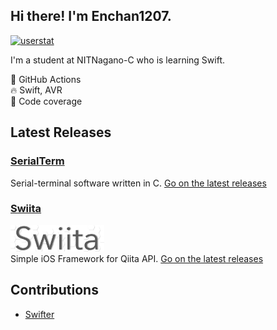 ## Hi there! I'm Enchan1207.

<!--
[![userlang](https://github-readme-stats.vercel.app/api/top-langs/?username=Enchan1207&layout=compact)](https://github.com/anuraghazra/github-readme-stats)  
-->

[![userstat](https://github-readme-stats.vercel.app/api?username=Enchan1207&show_icons=true&count_private=true)](https://github.com/anuraghazra/github-readme-stats)  

I'm a student at NITNagano-C who is learning Swift.  

🌱 GitHub Actions  
🔥 Swift, AVR  
🤔 Code coverage  

## Latest Releases

### [SerialTerm](https://github.com/Enchan1207/SerialTerm)

Serial-terminal software written in C. [Go on the latest releases](https://github.com/Enchan1207/SerialTerm/releases)  

### [Swiita](https://github.com/Enchan1207/Swiita)

[<img src="https://github.com/Enchan1207/Swiita/blob/master/banner.png" width="150">](https://github.com/Enchan1207/Swiita)  
Simple iOS Framework for Qiita API. [Go on the latest releases](https://github.com/Enchan1207/Swiita/releases)  

## Contributions

 - [Swifter](https://github.com/mattdonnelly/Swifter/)


